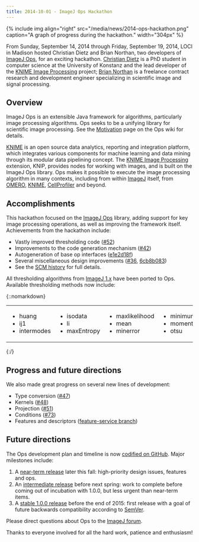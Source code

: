 ```yaml
---
title: 2014-10-01 - ImageJ Ops Hackathon
---
```


{% include img align="right" src="/media/news/2014-ops-hackathon.png" caption="A graph of progress during the hackathon." width="304px" %}

From Sunday, September 14, 2014 through Friday, September 19, 2014, LOCI in Madison hosted Christian Dietz and Brian Northan, two developers of [ImageJ Ops](/libs/imagej-ops), for an exciting hackathon. [Christian Dietz](http://www.informatik.uni-konstanz.de/en/berthold/members/christian-dietz/) is a PhD student in computer science at the University of Konstanz and the lead developer of the [KNIME Image Processing](http://knime.imagej.net/) project; [Brian Northan](https://www.linkedin.com/pub/brian-northan/6/860/3a7) is a freelance contract research and development engineer specializing in scientific image and signal processing.

## Overview

ImageJ Ops is an extensible Java framework for algorithms, particularly image processing algorithms. Ops seeks to be a unifying library for scientific image processing. See the [Motivation](https://github.com/imagej/imagej-ops/wiki/Motivation) page on the Ops wiki for details.

[KNIME](/software/knime) is an open source data analytics, reporting and integration platform, which integrates various components for machine learning and data mining through its modular data pipelining concept. The [<u>KN</u>IME <u>I</u>mage <u>P</u>rocessing](http://knime.imagej.net/) extension, KNIP, provides nodes for working with images, and is built on the ImageJ Ops library. Ops makes it possible to execute the image processing algorithm in many contexts, including from within [ImageJ](/software/imagej) itself, from [OMERO](/software/omero), [KNIME](/software/knime), [CellProfiler](/software/cellprofiler) and beyond.

## Accomplishments

This hackathon focused on the [ImageJ Ops](/libs/imagej-ops) library, adding support for key image processing operations, as well as improving the framework itself. Achievements from the hackathon include:

-   Vastly improved thresholding code ([\#52](https://github.com/imagej/imagej-ops/pull/52))
-   Improvements to the code generation mechanism ([\#42](https://github.com/imagej/imagej-ops/pull/42))
-   Autogeneration of base op interfaces ([e1e2d18f](https://github.com/imagej/imagej-ops/commit/e1e2d18fd1e96968c4a8aa29d1f67c46222167b6))
-   Several miscellaneous design improvements ([\#36](https://github.com/imagej/imagej-ops/pull/36), [6cb8b083](https://github.com/imagej/imagej-ops/commit/6cb8b0831f9f3fb6d27bfcf2ee509ca20688b5c4))
-   See the [SCM history](https://github.com/imagej/imagej-ops/compare/master@%7B13-Sep-2014%7D...master@%7B20-Sep-2014%7D) for full details.

All thresholding algorithms from [ImageJ 1.x](/software/imagej) have been ported to Ops. Available thresholding methods now include:

{::nomarkdown}
<table>
  <tbody>
    <tr>
      <td style="vertical-align: top">
        <ul>
          <li>huang</li>
          <li>ij1</li>
          <li>intermodes</li>
        </ul>
      </td>
      <td>
        <ul>
          <li>isodata</li>
          <li>li</li>
          <li>maxEntropy</li>
        </ul>
      </td>
      <td>
        <ul>
          <li>maxlikelihood</li>
          <li>mean</li>
          <li>minerror</li>
        </ul>
      </td>
      <td>
        <ul>
          <li>minimum</li>
          <li>moments</li>
          <li>otsu</li>
        </ul>
      </td>
      <td>
        <ul>
          <li>percentile</li>
          <li>renyientropy</li>
          <li>shanbhag</li>
        </ul>
      </td>
      <td>
        <ul>
          <li>triangle</li>
          <li>yen</li>
        </ul>
      </td>
    </tr>
  </tbody>
</table>
{:/}

## Progress and future directions

We also made great progress on several new lines of development:

-   Type conversion ([\#47](https://github.com/imagej/imagej-ops/pull/47))
-   Kernels ([\#48](https://github.com/imagej/imagej-ops/pull/48))
-   Projection ([\#51](https://github.com/imagej/imagej-ops/pull/51))
-   Conditions ([\#73](https://github.com/imagej/imagej-ops/pull/73))
-   Features and descriptors ([feature-service branch](https://github.com/imagej/imagej-ops/compare/feature-service))

## Future directions

The Ops development plan and timeline is now [codified on GitHub](https://github.com/imagej/imagej-ops/milestones). Major milestones include:

1.  A [near-term release](https://github.com/imagej/imagej-ops/milestones/0.10.0) later this fall: high-priority design issues, features and ops.
2.  An [intermediate release](https://github.com/imagej/imagej-ops/milestones/0.20.0) before next spring: work to complete before coming out of incubation with 1.0.0, but less urgent than near-term items.
3.  A [stable 1.0.0 release](https://github.com/imagej/imagej-ops/milestones/1.0.0) before the end of 2015: first release with a goal of future backwards compatibility according to [SemVer](http://semver.org/).

Please direct questions about Ops to the [ImageJ forum](http://forum.imagej.net/).

Thanks to everyone involved for all the hard work, patience and enthusiasm!

   
